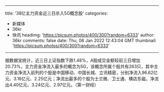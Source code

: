 
---
title: '38亿主力资金近三日杀入5G概念股'
categories: 
 - 新媒体
 - 36kr
 - 快讯
headimg: 'https://picsum.photos/400/300?random=6333'
author: 36kr
comments: false
date: Thu, 06 Jan 2022 12:43:04 GMT
thumbnail: 'https://picsum.photos/400/300?random=6333'
---

<div>   
据数据宝统计，近三日上证指数下跌1.48%，A股成交金额较前三日增加20.73%，主力资金净流入最多的概念为5G，该概念所属个股共有263只，其中主力资金净流入前列的个股是中国移动、中国长城、立讯精密，分别净流入96.62亿元、3.16亿元、2.25亿元；净流出最多的个股为士兰微、卫士通、横店东磁，净流出4.40亿元、3.24亿元、2.97亿元。（第一财经）  
</div>
            